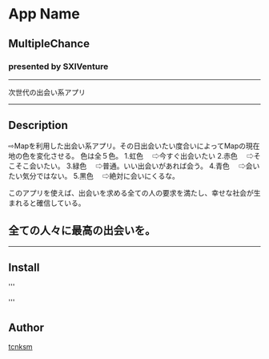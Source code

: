 # App Name
## MultipleChance 
### presented by SXIVenture

***

次世代の出会い系アプリ

***

## Description
⇨Mapを利用した出会い系アプリ。その日出会いたい度合いによってMapの現在地の色を変化させる。
 色は全５色。
 1.虹色
 　⇨今すぐ出会いたい
 2.赤色
 　⇨そこそこ会いたい。
 3.緑色
 　⇨普通。いい出会いがあれば会う。
 4.青色
 　⇨会いたい気分ではない。
 5.黒色
 　⇨絶対に会いにくるな。

 このアプリを使えば、出会いを求める全ての人の要求を満たし、幸せな社会が生まれると確信している。

 ## 全ての人々に最高の出会いを。

***

## Install

'''


'''







## Author

[tcnksm](https://github.com/SXIVenture)
